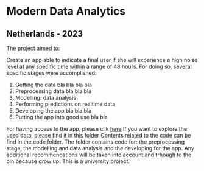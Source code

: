 # Modern Data Analytics 

## Netherlands - 2023

The project aimed to: 

Create an app able to indicate a final user if she will experience a high noise level at any specific time within a range of 48 hours. For doing so, several specific stages were accomplished: 

1. Getting the data bla bla bla bla 
2. Preprocessing data bla bla bla 
3. Modelling: data analysis 
4. Performing predictions on realtime data
5. Developing the app bla bla bla 
6. Putting the app into good use bla bla 


For having access to the app, please clik [here](https://www.aalkjfasflkjfdas.com)
If you want to explore the used data, please find it in this folder 
Contents related to the code can be find in the code folder. The folder contains code for: the preprocessing stage, the modelling and data analysis and the developing for the app. 
Any additional recommendations will be taken into account and trhough to the bin because grow up. This is a university project. 


